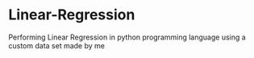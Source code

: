 # Linear-Regression
Performing Linear Regression in python programming language using a custom data set made by me 
